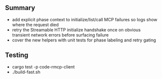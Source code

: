 ## Summary
- add explicit phase context to initialize/list/call MCP failures so logs show where the request died
- retry the Streamable HTTP initialize handshake once on obvious transient network errors before surfacing failure
- cover the new helpers with unit tests for phase labeling and retry gating

## Testing
- cargo test -p code-rmcp-client
- ./build-fast.sh

